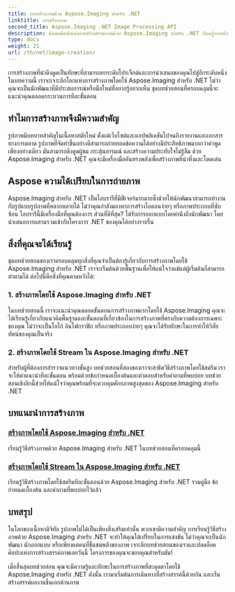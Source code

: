 ```yaml
---
title: การสร้างภาพด้วย Aspose.Imaging สำหรับ .NET
linktitle: การสร้างภาพ
second_title: Aspose.Imaging .NET Image Processing API
description: ค้นพบศิลปะแห่งการสร้างสรรค์ภาพด้วย Aspose.Imaging สำหรับ .NET เรียนรู้การสร้างภาพที่น่าทึ่งในชุดบทช่วยสอนที่ครอบคลุมนี้
type: docs
weight: 21
url: /th/net/image-creation/
---
```


การสร้างภาพที่น่าดึงดูดเป็นทักษะที่สามารถยกระดับโปรเจ็กต์และการนำเสนอของคุณไปสู่อีกระดับหนึ่ง ในบทความนี้ เราจะเจาะลึกโลกแห่งการสร้างภาพโดยใช้ Aspose.Imaging สำหรับ .NET ไม่ว่าคุณจะเป็นนักพัฒนาที่มีประสบการณ์หรือมือใหม่ที่อยากรู้อยากเห็น ชุดบทช่วยสอนที่ครอบคลุมนี้จะแนะนำคุณตลอดกระบวนการทีละขั้นตอน

## ทำไมการสร้างภาพจึงมีความสำคัญ

รูปภาพมีบทบาทสำคัญในเนื้อหาสมัยใหม่ ตั้งแต่เว็บไซต์และแอปพลิเคชันไปจนถึงรายงานและเอกสารทางการตลาด รูปภาพที่จัดทำขึ้นอย่างดีสามารถถ่ายทอดข้อความได้อย่างมีประสิทธิภาพมากกว่าคำพูดเพียงอย่างเดียว มันสามารถดึงดูดผู้ชม กระตุ้นอารมณ์ และสร้างความประทับใจไม่รู้ลืม ด้วย Aspose.Imaging สำหรับ .NET คุณจะมีเครื่องมืออันทรงพลังเพื่อสร้างภาพที่น่าทึ่งและโดดเด่น

## Aspose ความได้เปรียบในการถ่ายภาพ

Aspose.Imaging สำหรับ .NET เป็นไลบรารีที่มีฟีเจอร์มากมายซึ่งช่วยให้นักพัฒนาสามารถทำงานกับรูปแบบรูปภาพที่หลากหลายได้ ไม่ว่าคุณกำลังมองหาการสร้างไอคอนง่ายๆ หรือภาพประกอบที่ซับซ้อน ไลบรารีนี้มีเครื่องมือที่คุณต้องการ ส่วนที่ดีที่สุด? ได้รับการออกแบบโดยคำนึงถึงนักพัฒนา โดยนำเสนอการผสานรวมเข้ากับโครงการ .NET ของคุณได้อย่างราบรื่น

## สิ่งที่คุณจะได้เรียนรู้

ชุดบทช่วยสอนของเราครอบคลุมทุกสิ่งที่คุณจำเป็นต้องรู้เกี่ยวกับการสร้างภาพโดยใช้ Aspose.Imaging สำหรับ .NET เราจะเริ่มต้นด้วยพื้นฐานเพื่อให้แน่ใจว่าแม้แต่ผู้เริ่มต้นก็สามารถทำตามได้ ต่อไปนี้คือสิ่งที่คุณคาดหวังได้:

### 1. สร้างภาพโดยใช้ Aspose.Imaging สำหรับ .NET
   ในบทช่วยสอนนี้ เราจะแนะนำคุณตลอดขั้นตอนการสร้างภาพแรกโดยใช้ Aspose.Imaging คุณจะได้เรียนรู้เกี่ยวกับแนวคิดพื้นฐานและขั้นตอนที่เกี่ยวข้องในการสร้างภาพที่ตรงกับความต้องการเฉพาะของคุณ ไม่ว่าจะเป็นโลโก้ อินโฟกราฟิก หรือภาพประกอบง่ายๆ คุณจะได้รับทักษะในการทำให้วิสัยทัศน์ของคุณเป็นจริง

### 2. สร้างภาพโดยใช้ Stream ใน Aspose.Imaging สำหรับ .NET
   สำหรับผู้ที่ต้องการสำรวจแนวทางขั้นสูง บทช่วยสอนที่สองของเราจะสาธิตวิธีสร้างภาพโดยใช้สตรีม เราจะให้คำแนะนำทีละขั้นตอน พร้อมด้วยข้อกำหนดเบื้องต้นและคำตอบสำหรับคำถามที่พบบ่อย บทช่วยสอนเชิงลึกนี้ช่วยให้แน่ใจว่าคุณพร้อมที่จะควบคุมศักยภาพสูงสุดของ Aspose.Imaging สำหรับ .NET

## บทแนะนำการสร้างภาพ
### [สร้างภาพโดยใช้ Aspose.Imaging สำหรับ .NET](./create-an-image/)
เรียนรู้วิธีสร้างภาพด้วย Aspose.Imaging สำหรับ .NET ในบทช่วยสอนที่ครอบคลุมนี้
### [สร้างภาพโดยใช้ Stream ใน Aspose.Imaging สำหรับ .NET](./create-image-using-stream/)
เรียนรู้วิธีสร้างภาพโดยใช้สตรีมทีละขั้นตอนด้วย Aspose.Imaging สำหรับ .NET รวมคู่มือ ข้อกำหนดเบื้องต้น และคำถามที่พบบ่อยไว้แล้ว

## บทสรุป

ในโลกของเนื้อหาดิจิทัล รูปภาพไม่ได้เป็นเพียงสิ่งเสริมเท่านั้น พวกเขามีความสำคัญ การเรียนรู้วิธีสร้างภาพด้วย Aspose.Imaging สำหรับ .NET จะทำให้คุณได้เปรียบในการแข่งขัน ไม่ว่าคุณจะเป็นนักพัฒนา นักออกแบบ หรือเพียงแค่คนที่ชื่นชมพลังของภาพ เจาะลึกบทช่วยสอนของเราและปลดล็อคศิลปะแห่งการสร้างสรรค์ภาพเลยวันนี้ โครงการของคุณจะขอบคุณสำหรับมัน!

เมื่อสิ้นสุดบทช่วยสอน คุณจะมีความรู้และทักษะในการสร้างภาพที่สะดุดตาโดยใช้ Aspose.Imaging สำหรับ .NET ดังนั้น เรามาเริ่มต้นการเดินทางที่สร้างสรรค์นี้ด้วยกัน และเริ่มสร้างสรรค์ผลงานชิ้นเอกด้านภาพ